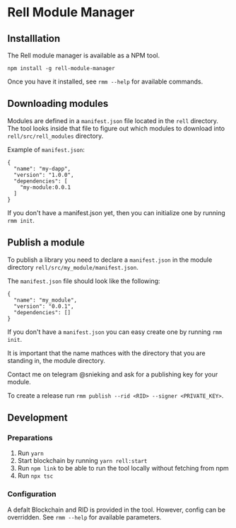 # Rell Module Manager

## Installlation

The Rell module manager is available as a NPM tool.

```
npm install -g rell-module-manager
```

Once you have it installed, see `rmm --help` for available commands.

## Downloading modules

Modules are defined in a `manifest.json` file located in the `rell` directory. The tool looks inside that file to figure out which modules to download into `rell/src/rell_modules` directory.

Example of `manifest.json`:

```
{
  "name": "my-dapp",
  "version": "1.0.0",
  "dependencies": [
    "my-module:0.0.1
  ]
}
```

If you don't have a manifest.json yet, then you can initialize one by running `rmm init`.

## Publish a module
To publish a library you need to declare a `manifest.json` in the module directory `rell/src/my_module/manifest.json`.

The `manifest.json` file should look like the following:

```
{
  "name": "my_module",
  "version": "0.0.1",
  "dependencies": []
}
```

If you don't have a `manifest.json` you can easy create one by running `rmm init`.

It is important that the name mathces with the directory that you are standing in, the module directory.

Contact me on telegram @snieking and ask for a publishing key for your module.

To create a release run `rmm publish --rid <RID> --signer <PRIVATE_KEY>`.

## Development

### Preparations

1. Run `yarn`
2. Start blockchain by running `yarn rell:start`
3. Run `npm link` to be able to run the tool locally without fetching from npm
4. Run `npx tsc`

### Configuration

A defalt Blockchain and RID is provided in the tool. However, config can be overridden. See `rmm --help` for available parameters.
